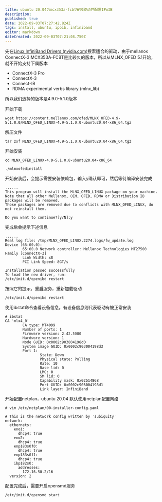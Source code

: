 ```yaml
---
title: ubuntu 20.04为mcx353a-fcbt安装驱动并配置IPoIB
description: 
published: true
date: 2022-09-03T07:27:42.824Z
tags: install, ubuntu, ipoib, infiniband
editor: markdown
dateCreated: 2022-09-03T07:21:08.750Z
---
```




先在[Linux InfiniBand Drivers (nvidia.com)](https://network.nvidia.com/products/infiniband-drivers/linux/mlnx_ofed/)搜索适合的驱动，由于mellanox ConnectX-3 MCX353A-FCBT是比较久的版本，所以从MLNX_OFED 5.1开始，就不开始支持下属版本

- ConnectX-3 Pro
- ConnectX-3
- Connect-IB
- RDMA experimental verbs library (mlnx_lib)

所以我们选择的版本是4.9.0-5.1.0版本

开始下载

```shell
wget https://content.mellanox.com/ofed/MLNX_OFED-4.9-5.1.0.0/MLNX_OFED_LINUX-4.9-5.1.0.0-ubuntu20.04-x86_64.tgz
```

解压文件

```shell
tar zxf MLNX_OFED_LINUX-4.9-5.1.0.0-ubuntu20.04-x86_64.tgz
```

开始安装

```shell
cd MLNX_OFED_LINUX-4.9-5.1.0.0-ubuntu20.04-x86_64
```

```shell
./mlnxofedinstall
```

开始安装后，会提示需要安装依赖包，输入y确认即可，然后等待编译安装完成

```shell
......
This program will install the MLNX_OFED_LINUX package on your machine.
Note that all other Mellanox, OEM, OFED, RDMA or Distribution IB packages will be removed.
Those packages are removed due to conflicts with MLNX_OFED_LINUX, do not reinstall them.

Do you want to continue?[y/N]:y
```

完成后会提示下述信息

```shell
......
Real log file: /tmp/MLNX_OFED_LINUX.2274.logs/fw_update.log
Device (65:00.0):
        65:00.0 Network controller: Mellanox Technologies MT27500 Family [ConnectX-3]
        Link Width: x8
        PCI Link Speed: 8GT/s

Installation passed successfully
To load the new driver, run:
/etc/init.d/openibd restart
```

按照它的提示，重启服务，重新加载驱动

```shell
/etc/init.d/openibd restart
```

使用ibstat命令查看设备信息，有设备信息则代表驱动有被正常安装

```shell
# ibstat
CA 'mlx4_0'
        CA type: MT4099
        Number of ports: 1
        Firmware version: 2.42.5000
        Hardware version: 1
        Node GUID: 0x0002c903004198d0
        System image GUID: 0x0002c903004198d3
        Port 1:
                State: Down
                Physical state: Polling
                Rate: 10
                Base lid: 0
                LMC: 0
                SM lid: 0
                Capability mask: 0x02514868
                Port GUID: 0x0002c903004198d1
                Link layer: InfiniBand
```

开始配置netplan，ubuntu 20.04 默认使用netplan配置网络

```shell
# vim /etc/netplan/00-installer-config.yaml

# This is the network config written by 'subiquity'
network:
  ethernets:
    eno1:
      dhcp4: true
    eno2:
      dhcp4: true
    enp183s0f0:
      dhcp4: true
    enp183s0f1:
      dhcp4: true
    ibp182s0:
      addresses:
      - 172.16.50.2/16
  version: 2
```

配置完成后，需要开启opensmd服务

```
/etc/init.d/opensmd start 
```


